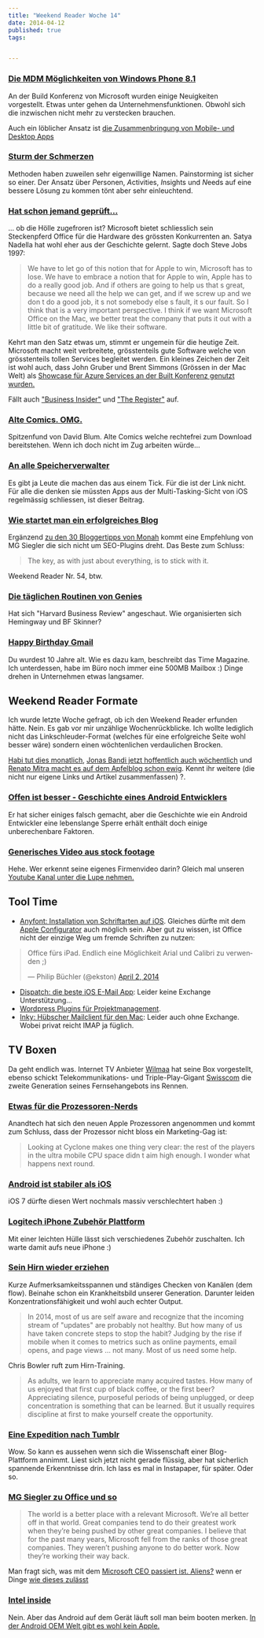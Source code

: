 ```yaml
---
title: "Weekend Reader Woche 14"
date: 2014-04-12
published: true
tags: 


---
```



### [Die MDM Möglichkeiten von Windows Phone 8.1](http://mobilitydojo.net/2014/04/02/windows-phone-8-1-mdm-enterprise/)

An der Build Konferenz von Microsoft wurden einige Neuigkeiten vorgestellt. Etwas unter gehen da Unternehmensfunktionen. Obwohl sich die inzwischen nicht mehr zu verstecken brauchen. 

Auch ein löblicher Ansatz ist [die Zusammenbringung von Mobile- und Desktop Apps](http://stadt-bremerhaven.de/universelle-windows-apps-fuer-desktop-und-mobile-kommen/)

### [Sturm der Schmerzen](http://www.toolblog.de/2014/04/painstorming/)

Methoden haben zuweilen sehr eigenwillige Namen.  Painstorming  ist sicher so einer. Der Ansatz über *P*ersonen, *A*ctivities, *I*nsights und *N*eeds auf eine bessere Lösung zu kommen tönt aber sehr einleuchtend. 

### [Hat schon jemand geprüft...](http://www.512pixels.net/blog/2014/3/the-war-was-over-years-ago)

... ob die Hölle zugefroren ist? Microsoft bietet schliesslich sein Steckenpferd Office für die Hardware des grössten Konkurrenten an. Satya Nadella hat wohl eher aus der Geschichte gelernt. Sagte doch Steve Jobs 1997:

>We have to let go of this notion that for Apple to win, Microsoft has to lose. We have to embrace a notion that for Apple to win, Apple has to do a really good job. And if others are going to help us that s great, because we need all the help we can get, and if we screw up and we don t do a good job, it s not somebody else s fault, it s our fault. So I think that is a very important perspective. I think if we want Microsoft Office on the Mac, we better treat the company that puts it out with a little bit of gratitude. We like their software.

Kehrt man den Satz etwas um, stimmt er ungemein für die heutige Zeit. Microsoft macht weit verbreitete, grösstenteils gute Software welche von grösstenteils tollen Services begleitet werden. Ein kleines Zeichen der Zeit ist wohl auch, dass John Gruber und Brent Simmons (Grössen in der Mac Welt) als [Showcase für Azure Services an der Built Konferenz genutzt wurden.](http://channel9.msdn.com/Blogs/Windows-Azure/Learn-how-Vesper-built-offline-sync-using-Azure-Mobile-Services-)

Fällt auch ["Business Insider"](http://www.businessinsider.com/microsoft-featured-a-famous-apple-blogger-during-its-keynote-2014-4) und ["The Register"](http://www.theregister.co.uk/2014/04/03/microsoft_azure_visual_studio/) auf.

### [Alte Comics. OMG.](https://plus.google.com/+PhillipB%C3%BCchler/posts/jm2TVTa4jjc)

Spitzenfund von David Blum. Alte Comics welche rechtefrei zum Download bereitstehen. Wenn ich doch nicht im Zug arbeiten würde... 

### [An alle Speicherverwalter](http://www.iphone-ticker.de/warum-ihr-eure-apps-nicht-abschiessen-muesst-63718/)

Es gibt ja Leute die machen das aus einem Tick. Für die ist der Link nicht. Für alle die denken sie müssten Apps aus der  Multi-Tasking-Sicht  von iOS regelmässig schliessen, ist dieser Beitrag. 

### [Wie startet man ein erfolgreiches Blog](http://parislemon.com/post/81328896265/in-todays-blogosphere-how-would-you-suggest-starting)

Ergänzend [zu den 30 Bloggertipps von Monah](http://monah.ch/blog/2014/02/30-blogger-tipps-bloggertipps/) kommt eine Empfehlung von MG Siegler die sich nicht um SEO-Plugins dreht. Das Beste zum Schluss:

>The key, as with just about everything, is to stick with it.

Weekend Reader Nr. 54, btw.

### [Die täglichen Routinen von Genies](http://blogs.hbr.org/2014/03/the-daily-routines-of-geniuses/)

Hat sich "Harvard Business Review" angeschaut. Wie organisierten sich Hemingway und BF Skinner?

### [Happy Birthday Gmail](http://time.com/43263/gmail-10th-anniversary/)

Du wurdest 10 Jahre alt. Wie es dazu kam, beschreibt das Time Magazine. Ich unterdessen, habe im Büro noch immer eine 500MB Mailbox :) Dinge drehen in Unternehmen etwas langsamer. 

## Weekend Reader Formate

Ich wurde letzte Woche gefragt, ob ich den Weekend Reader erfunden hätte. Nein. Es gab vor mir unzählige Wochenrückblicke. Ich wollte lediglich nicht das Linkschleuder-Format (welches für eine erfolgreiche Seite wohl besser wäre) sondern einen wöchtenlichen verdaulichen Brocken. 

[Habi tut dies monatlich](http://habi.gna.ch/2014/04/01/recommended-readings-1-april-2014/), [Jonas Bandi jetzt hoffentlich auch wöchentlich](http://blog.jonasbandi.net/2014/03/weekend-reader-week-13.html) und [Renato Mitra macht es auf dem Apfelblog schon ewig](http://apfelblog.ch/ireview-132014-zeitumstellung/). Kennt ihr weitere (die nicht nur eigene Links und Artikel zusammenfassen) ?.

### [Offen ist besser - Geschichte eines Android Entwicklers](https://medium.com/p/c62f2404f66)

Er hat sicher einiges falsch gemacht, aber die Geschichte wie ein Android Entwickler eine lebenslange Sperre erhält enthält doch einige unberechenbare Faktoren. 

### [Generisches Video aus  stock footage ](http://www.adweek.com/adfreak/everything-you-hate-about-advertising-one-fake-video-thats-almost-too-real-156525)

Hehe. Wer erkennt seine eigenes Firmenvideo darin? Gleich mal unseren [Youtube Kanal unter die Lupe nehmen.](https://www.youtube.com/user/sbbcffffs)

## Tool Time

- [Anyfont: Installation von Schriftarten auf iOS](http://daringfireball.net/linked/2014/03/31/anyfont). Gleiches dürfte mit dem [Apple Configurator](https://itunes.apple.com/ch/app/apple-configurator/id434433123?mt=12‎) auch möglich sein. Aber gut zu wissen, ist Office nicht der einzige Weg um fremde Schriften zu nutzen:

<blockquote class="twitter-tweet" lang="en"><p>Office fürs iPad. Endlich eine Möglichkeit Arial und Calibri zu verwenden ;)</p>&mdash; Philip Büchler (@ekston) <a href="https://twitter.com/ekston/statuses/451305945260654592">April 2, 2014</a></blockquote>
<script async src="//platform.twitter.com/widgets.js" charset="utf-8"></script>

- [Dispatch: die beste iOS E-Mail App](http://thesweetsetup.com/apps/powerful-email-app-iphone/): Leider keine Exchange Unterstützung...
- [Wordpress Plugins für Projektmanagement](http://www.wpvirtuoso.com/6-best-free-wordpress-project-management-plugins/).
- [Inky: Hübscher Mailclient für den Mac](http://inky.com/): Leider auch ohne Exchange. Wobei privat reicht IMAP ja füglich.

## TV Boxen

Da geht endlich was. Internet TV Anbieter [Wilmaa](http://www.wilmaa.com/de/box/advantages) hat seine Box vorgestellt, ebenso schickt Telekommunikations- und Triple-Play-Gigant [Swisscom](http://www.bluewin.ch/de/digital/redaktion/14-03/swisscom-tv-2-0-infos-fragen-paket.html) die zweite Generation seines Fernsehangebots ins Rennen. 

### [Etwas für die Prozessoren-Nerds](http://www.anandtech.com/show/7910/apples-cyclone-microarchitecture-detailed)

Anandtech hat sich den neuen Apple Prozessoren angenommen und kommt zum Schluss, dass der Prozessor nicht bloss ein Marketing-Gag ist:

>Looking at Cyclone makes one thing very clear: the rest of the players in the ultra mobile CPU space didn t aim high enough. I wonder what happens next round.

### [Android ist stabiler als iOS](http://t3n.de/news/android-versus-ios-537170/)

iOS 7 dürfte diesen Wert nochmals massiv verschlechtert haben :) 

### [Logitech iPhone Zubehör  Plattform ](http://gadgetplaza.ch/zubehoer/10663/logitech-casetilt)

Mit einer leichten Hülle lässt sich verschiedenes Zubehör zuschalten. Ich warte damit aufs neue iPhone :)

### [Sein Hirn wieder erziehen](http://chrisbowler.com/journal/the-lottery)

Kurze Aufmerksamkeitsspannen und ständiges Checken von Kanälen (dem  flow). Beinahe schon ein Krankheitsbild unserer Generation. Darunter leiden Konzentrationsfähigkeit und wohl auch  echter  Output.

>In 2014, most of us are self aware and recognize that the incoming stream of "updates" are probably not healthy. But how many of us have taken concrete steps to stop the habit? Judging by the rise if mobile when it comes to metrics such as online payments, email opens, and page views … not many. Most of us need some help.

Chris Bowler ruft zum Hirn-Training.

>As adults, we learn to appreciate many acquired tastes. How many of us enjoyed that first cup of black coffee, or the first beer? Appreciating silence, purposeful periods of being unplugged, or deep concentration is something that can be learned. But it usually requires discipline at first to make yourself create the opportunity.

### [Eine Expedition nach Tumblr](http://arxiv.org/abs/1403.5206)

Wow. So kann es aussehen wenn sich die Wissenschaft einer Blog-Plattform annimmt. Liest sich jetzt nicht gerade flüssig, aber hat sicherlich spannende Erkenntnisse drin. Ich lass es mal in Instapaper, für später. Oder so.

### [MG Siegler zu Office und so](http://parislemon.com/post/80893185968/52-days)

>The world is a better place with a relevant Microsoft. We’re all better off in that world. Great companies tend to do their greatest work when they’re being pushed by other great companies. I believe that for the past many years, Microsoft fell from the ranks of those great companies. They weren’t pushing anyone to do better work. Now they’re working their way back.

Man fragt sich, was mit dem [Microsoft CEO passiert ist. Aliens?](http://parislemon.com/post/80940737856/who-are-you-and-what-have-you-done-with-microsofts) wenn er Dinge [wie dieses zulässt](http://parislemon.com/post/80941289484/the-craziest-part-about-microsoft-office-for-ipad)

### [Intel inside](http://daringfireball.net/linked/2014/03/29/powered-by-android)

Nein. Aber das Android auf dem Gerät läuft soll man beim booten merken. [In der Android OEM Welt gibt es wohl kein Apple.](http://www.cultofmac.com/227936/watch-steve-jobs-laugh-at-the-idea-of-intel-inside-stickers-on-the-side-of-every-mac-video/)

